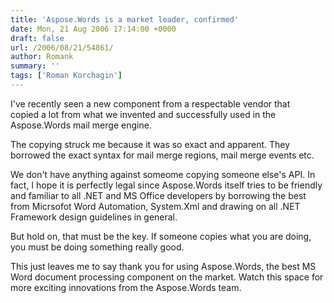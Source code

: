 ```yaml
---
title: 'Aspose.Words is a market leader, confirmed'
date: Mon, 21 Aug 2006 17:14:00 +0000
draft: false
url: /2006/08/21/54861/
author: Romank
summary: ''
tags: ['Roman Korchagin']
---
```


I've recently seen a new component from a respectable vendor that copied a lot from what we invented and successfully used in the Aspose.Words mail merge engine.

The copying struck me because it was so exact and apparent. They borrowed the exact syntax for mail merge regions, mail merge events etc.

We don't have anything against someome copying someone else's API. In fact, I hope it is perfectly legal since Aspose.Words itself tries to be friendly and familiar to all .NET and MS Office developers by borrowing the best from Micrsofot Word Automation, System.Xml and drawing on all .NET Framework design guidelines in general.

But hold on, that must be the key. If someone copies what you are doing, you must be doing something really good.

This just leaves me to say thank you for using Aspose.Words, the best MS Word document processing component on the market. Watch this space for more exciting innovations from the Aspose.Words team.








